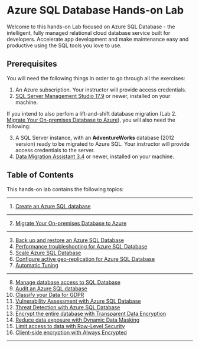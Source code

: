 # Azure SQL Database Hands-on Lab

Welcome to this hands-on Lab focused on Azure SQL Database - the intelligent, fully managed relational cloud database service built for developers. Accelerate app development and make maintenance easy and productive using the SQL tools you love to use. 

## Prerequisites

You will need the following things in order to go through all the exercises:

1. An Azure subscription. Your instructor will provide access credentials.
2. [SQL Server Management Studio 17.9](https://docs.microsoft.com/en-us/sql/ssms/sql-server-management-studio-changelog-ssms?view=sql-server-2017#downloadssdtmediadownloadpng-ssms-179httpsgomicrosoftcomfwlinklinkid2014306clcid0x409) or newer, installed on your machine.

If you intend to also perfom a lift-and-shift database migration (Lab 2. [Migrate Your On-premises Database to Azure](MigrateDatabase.md)), you will also need the following:

3. A SQL Server instance, with an **AdventureWorks** database (2012 version) ready to be migrated to Azure SQL. Your instructor will provide access credentials to the server.
4. [Data Migration Assistant 3.4](https://www.microsoft.com/en-us/download/details.aspx?id=53595)
  or newer, installed on your machine.


## Table of Contents

This hands-on lab contains the following topics:

---
1. [Create an Azure SQL database](CreateDatabase.md)
---
2. [Migrate Your On-premises Database to Azure](MigrateDatabase.md)
---
3. [Back up and restore an Azure SQL Database](BackupRestore.md)
4. [Performance troubleshooting for Azure SQL Database](Performance.md)
5. [Scale Azure SQL Database](Scale.md)
6. [Configure active geo-replication for Azure SQL Database](GeoReplication.md)
7. [Automatic Tuning](Autotuning.md)
---
8. [Manage database access to SQL Database](Users.md)
9. [Audit an Azure SQL database](Audit.md)
10. [Classify your Data for GDPR](DataClassification.md)
11. [Vulnerability Assessment with Azure SQL Database](VulnerabilityAssessment.md)
12. [Threat Detection with Azure SQL Database](ThreatDetection.md)
13. [Encrypt the entire database with Transparent Data Encryption](TDE.md)
14. [Reduce data exposure with Dynamic Data Masking](DataMasking.md)
15. [Limit access to data with Row-Level Security](RLS.md)
16. [Client-side encryption with Always Encrypted](AE.md)
---